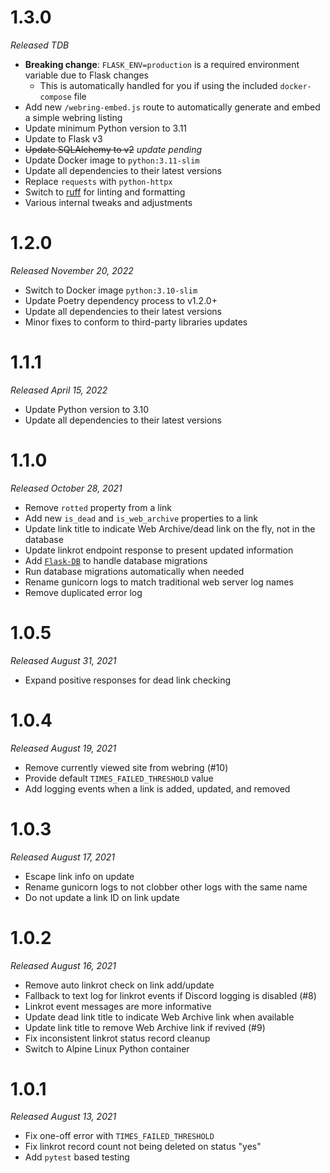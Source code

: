 # 1.3.0

_Released TDB_

- **Breaking change**: `FLASK_ENV=production` is a required environment variable due to Flask changes
  - This is automatically handled for you if using the included `docker-compose` file
- Add new `/webring-embed.js` route to automatically generate and embed a simple webring listing
- Update minimum Python version to 3.11
- Update to Flask v3
- ~~Update SQLAlchemy to v2~~ _update pending_
- Update Docker image to `python:3.11-slim`
- Update all dependencies to their latest versions
- Replace `requests` with `python-httpx`
- Switch to [ruff](https://docs.astral.sh/ruff/) for linting and formatting
- Various internal tweaks and adjustments

# 1.2.0

_Released November 20, 2022_

- Switch to Docker image `python:3.10-slim`
- Update Poetry dependency process to v1.2.0+
- Update all dependencies to their latest versions
- Minor fixes to conform to third-party libraries updates


# 1.1.1

_Released  April 15, 2022_

- Update Python version to 3.10
- Update all dependencies to their latest versions

# 1.1.0

_Released October 28, 2021_

- Remove `rotted` property from a link
- Add new `is_dead` and `is_web_archive` properties to a link
- Update link title to indicate Web Archive/dead link on the fly, not in the database
- Update linkrot endpoint response to present updated information
- Add [`Flask-DB`](https://github.com/nickjj/flask-db) to handle database migrations
- Run database migrations automatically when needed
- Rename gunicorn logs to match traditional web server log names
- Remove duplicated error log

# 1.0.5

_Released August 31, 2021_

- Expand positive responses for dead link checking

# 1.0.4

_Released August 19, 2021_

- Remove currently viewed site from webring (#10)
- Provide default `TIMES_FAILED_THRESHOLD` value
- Add logging events when a link is added, updated, and removed

# 1.0.3

_Released August 17, 2021_

- Escape link info on update
- Rename gunicorn logs to not clobber other logs with the same name
- Do not update a link ID on link update

# 1.0.2

_Released August 16, 2021_

- Remove auto linkrot check on link add/update
- Fallback to text log for linkrot events if Discord logging is disabled (#8)
- Linkrot event messages are more informative
- Update dead link title to indicate Web Archive link when available
- Update link title to remove Web Archive link if revived (#9)
- Fix inconsistent linkrot status record cleanup
- Switch to Alpine Linux Python container

# 1.0.1

_Released August 13, 2021_

- Fix one-off error with `TIMES_FAILED_THRESHOLD`
- Fix linkrot record count not being deleted on status "yes"
- Add `pytest` based testing
